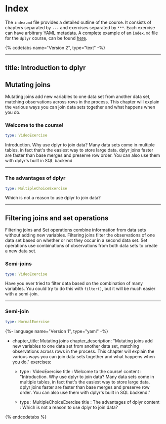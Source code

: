 # Index

The `index.md` file provides a detailed outline of the course. It consists of chapters separated by `---` and exercises separated by `***`. Each exercise can have arbitrary YAML metadata. A complete example of an `index.md` file for the `dplyr` course, can be found [here](examples/index-dplyr-2.md).

{% codetabs name="Version 2", type="text" -%}

---
title: Introduction to dplyr
---

## Mutating joins
  
Mutating joins add new variables to one data set from another data set, matching 
observations across rows in the process. This chapter will explain the various ways
you can join data sets together and what happens when you do.

### Welcome to the course!

```yaml
type: VideoExercise
```

Introduction. Why use dplyr to join data? Many data sets come in multiple tables, 
in fact that's the easiest way to store large data. dplyr joins faster are faster 
than base merges and preserve row order. You can also use them with dplyr's built 
in SQL backend.

***

### The advantages of dplyr

```yaml
type: MultipleChoiceExercise
```

Which is not a reason to use dplyr to join data?

---

## Filtering joins and set operations
  
Filtering joins and Set operations combine information from data sets without adding
new variables. Filtering joins filter the observations of one data set based on 
whether or not they occur in a second data set. Set operations use combinations of 
observations from both data sets to create a new data set.

### Semi-joins

```yaml
type: VideoExercise
```

Have you ever tried to filter data based on the combination of many variables. You 
could try to do this with `filter()`, but it will be much easier with a semi-join.

***

### Semi-join

```yaml
type: NormalExercise
```

{%- language name="Version 1", type="yaml" -%}

- chapter_title: Mutating joins
  chapter_description: "Mutating joins add new variables to one data set from
    another data set, matching observations across rows in the process. This
    chapter will explain the various ways you can join data sets together and
    what happens when you do."
  exercises:
  -   type    : VideoExercise
      title   : Welcome to the course!
      content : "Introduction. Why use dplyr to join data? Many data sets come
        in multiple tables, in fact that's the easiest way to store large data.
        dplyr joins faster are faster than base merges and preserve row order.
        You can also use them with dplyr's built in SQL backend."

  -   type    : MultipleChoiceExercise
      title   : The advantages of dplyr
      content : Which is not a reason to use dplyr to join data?


{% endcodetabs %}